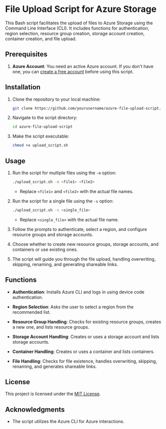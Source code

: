 # File Upload Script for Azure Storage

This Bash script facilitates the upload of files to Azure Storage using the Command Line Interface (CLI). It includes functions for authentication, region selection, resource group creation, storage account creation, container creation, and file upload.

## Prerequisites

1. **Azure Account**: You need an active Azure account. If you don't have one, you can [create a free account](https://azure.microsoft.com/free/) before using this script.

## Installation

1. Clone the repository to your local machine:

    ```bash
    git clone https://github.com/yourusername/azure-file-upload-script.git
    ```

2. Navigate to the script directory:

    ```bash
    cd azure-file-upload-script
    ```

3. Make the script executable:

    ```bash
    chmod +x upload_script.sh
    ```

## Usage

1. Run the script for multiple files using the `-m` option:

    ```bash
    ./upload_script.sh -m <file1> <file2>
    ```

    - Replace `<file1>` and `<file2>` with the actual file names.

2. Run the script for a single file using the `-s` option:

    ```bash
    ./upload_script.sh -s <single_file>
    ```

    - Replace `<single_file>` with the actual file name.

3. Follow the prompts to authenticate, select a region, and configure resource groups and storage accounts.

4. Choose whether to create new resource groups, storage accounts, and containers or use existing ones.

5. The script will guide you through the file upload, handling overwriting, skipping, renaming, and generating shareable links.

## Functions

- **Authentication**: Installs Azure CLI and logs in using device code authentication.

- **Region Selection**: Asks the user to select a region from the recommended list.

- **Resource Group Handling**: Checks for existing resource groups, creates a new one, and lists resource groups.

- **Storage Account Handling**: Creates or uses a storage account and lists storage accounts.

- **Container Handling**: Creates or uses a container and lists containers.

- **File Handling**: Checks for file existence, handles overwriting, skipping, renaming, and generates shareable links.

## License

This project is licensed under the [MIT License](LICENSE).

## Acknowledgments

- The script utilizes the Azure CLI for Azure interactions.
